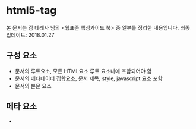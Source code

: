# html5-tag 

본 문서는 김 데레사 님의 <웹표준 핵심가이드 북> 중 일부를 정리한 내용입니다.
최종업데이트: 2018.01.27

## 구성 요소
* **<html>** 문서의 루트요소, 모든 HTML요소 루트 요소내에 포함되어야 함
* **<head>** 문서의 메타데이터 집합요소, 문서 제목, style, javascript 요소 포함
* **<body>** 문서의 본문 요소

## 메타 요소
* **<title>** 문서의 제목으로 텍스트만 포함됨
* **<meta>** 다양한 문서 정보를 담음<
* **<style>** css 문서에 직접 기술할 때
* **<link>** 문서에 외부문서를 연결
* **<base>** 문서의 상대 경로에 대한 기본 URL을 정의

## 스크립팅 요소
* **<script>** 문서에 자바스크립트 파일을 삽입하거나 코드를 기술할 때
* **<noscript>** 자바스크립트 지원하지 않을 경우, 대신 제공할 풀백 콘텐츠 정의

## 섹션 요소
* **<section>** 장이나 절 등으로 구성할 수 있는 콘텐츠 섹션을 정의할 때
* **<nav>** 문서의 주요 내비게이션을 정의할 때
* **<article>** RSS 피드로 재배포할 가치가 있는 독립된 콘텐츠를 정의할 때, 재배포여부 중요치 않음
* **<aside>** 본문 콘텐츠와 연관성이 적은 콘텐츠를 정의할 때
* **<header>** 페이지나 섹션 등의 헤더를 정의할 때
* **<footer>** 페이지나 섹션 등의 푸터를 정의할 때
* **<address>** 연락처 정보를 정의할 때
* **<h1> ~ <h6>** 콘텐츠 블록의 제목을 정의할 때

## 그룹 요소
* **<div>** 콘텐츠 블록의 시멘틱한 의미를 가지고 있지는 않지만, 디자인이나 개발 이슈로 인해 콘텐츠 블록을 그룹화하고자 할 때
* **<main>** 문서의 주요 콘텐츠 영역을 정의할 때, 문서에는 하나의 <main>만 존재
* **<p>** 단락 콘텐츠를 정의할 때
* **<ul>** 비순서형 목록을 마크업할 때
* **<ol>** 순서형 목록을 마크업할 때
* **<li>** 순서형 또는 비순서형 목록의 목록 항목을 정의할 때
* **<dl>** 정의형 목록을 마크업할 때
* **<dt>** 정의형 목록의 용어 제목
* **<dd>** 정의형 목록의 용어 설명
* **<figure>** 요소는 이미지, 오디오, 비디오, 표를 포함
* **<figcaption>** 요소에 포함된 콘텐츠에 대한 캡션을 정의할 때
* **<blockquote>** 인용 콘텐츠 블록을 정의할 때
* **<pre>** 공백이나 줄바꿈 등의 입력 형식 그대로 화면에 렌더링하고자 할 때
* **<hr>** 단락의 주제를 구분하고자 할 때		

## 텍스트 요소
* **<a>** 하이퍼링크를 지정할 때
* **<em>** 텍스트를 강조하고자할 때
* **<strong>** 특별히 중요한 콘텐츠의 의미를 부여하고자 할 때
* **<i>** 단순 이텔릭체 표현에서 분위기를 전환하려는 의미의 텍스트 나타냄. 전문용어, 관용구, 생각 또는 선박 이름 등에 사용
* **<b>** 텍스트를 볼드체로 표현
* **<mark>** 텍스트를 하이라이트로 지정하고자 할 때
* **<small>** 저작권 정보 등과 같이 작은 크기의 텍스트 콘텐츠에 사용
* **<abbr>** 축약어를 정의할 때
* **<cite>** 결과물의 인용 및 참조를 정의할 때
* **<q>** 인라인 인용구를 정의할 때
* **<time>** 기계적으로 이해하거나 처리할 수 있는 날짜 및 시간정보를 정의할 때
* **<date>** 기계적으로 이해하거나 처리할 수 있는 날짜 및 시간정보를 정의할 때
* **<code>** 소스 코드를 정의할 때
* **<var>** 프로그램에서의 변수, 식별자 등의 의미를 정의할 때
* **<samp>** 시스템의 상태 메시지를 정의할 때
* **<kbd>** 키보드 입력 값 등의 의미를 정의할 때
* **<sup>** 윗첨자를 정의할 때
* **<sub>** 아랫첨자를 정의할 때
* **<s>** 텍스트에 취소선을 나타내고자 할 때
* **<u>** 텍스트에 밑줄을 나타내고자 할 때
* **<dfn>** 정의형 목록의 용어를 의미
* **<ruby>** 루비 요소를 삽입할 때
* **<rp>** 루비 요소에서 루비 괄호를 의미
* **<rt>** 루비 요소에서 루비 텍스트를 의미
* **<bdi>** 문단 내 일부 텍스트의 방향을 지정할 때
* **<bdo>** 텍스트의 방향(왼쪽에서 오른쪽, 오른쪽에서 왼쪽)을 지정할 때
* **<span>** 인라인 텍스트를 그룹화할 때
* **<br>** 줄바꿈하고자 할 때
* **<wbr>** 특정 단어 단위로 줄바꿈을 적용하고자 할 때
* **<ins>** 줄바꿈을 하고자 할 때
* **<del>** 삭제된 콘텐츠를 마크업할 때
			
## 포함 요소
* **<img>** 이미지를 삽입할 때
* **<iframe>** 인라인 프레임을 정의할 때
* **<embed>** 플러그인으로 실행할 외부 파일을 삽입할 때
* **<object>** 플러그인으로 실행할 외부 파일을 삽입할 때
* **<param>** <object> 요소의 파라미터를 지정할 때
* **<video>** 비디오 콘텐츠를 삽입할 때
* **<audio>** 오디오 콘텐츠를 삽입할 때
* **<source>** 비디오 및 오디오의 풀백 콘텐츠를 삽입할 때
* **<track>** 비디오 및 오디오의 자막이나 메타데이터를 삽입할 때
* **<canvas>** 동적인 비트맵 이미지를 삽입할 때
* **<svg>** 벡터 기반의 이미지를 삽입할 때
* **<map>** 이미지 맵을 정의할 때
* **<area>** 이미지 맵에서 링크 영역을 지정할 때
* **<math>** 수학 공식을 삽입할 때
	
## 테이블 요소
* **<table>** 테이블을 삽입할 때
* **>caption>** 테이블의 캡션을 정의할 때
* **<colgroup>** 테이블의 그룹 열을 정의할 때
* **<col>** 테이블의 열을 정의할 때
* **<thead>** 테이블의 제목 행을 정의할 때
* **<tbody>** 테이블의 본문 행을 정의할 때
* **<tfoot>** 테이블의 푸터 행을 정의할 때
* **<tr>** 테이블의 행을 정의할 때
* **<th>** 테이블의 제목 셀을 정의할 때
* **<td>** 테이블의 내용 셀을 정의할 때
			
## 폼 요소
* **<form>** 폼 서식이 포함될 영역을 마크업할 때
* **<fielset>** 서로 연관이 있는 폼 서식을 그룹화할 때
* **<legend>** 그룹화한 폼의 목적을 명시할 때

## 인터렉티브 요소
* **<details>** 사용자의 선택에 따라 나타내거나 숨길 수있는 영역을 정의
* **<summary>** 요소의 자식요소로 나타내거나 숨길 세부사항을 정의
* **<dialog>** 사용자의 입력이나 응답을 요구하는 팝업 등을 마크업할 때
